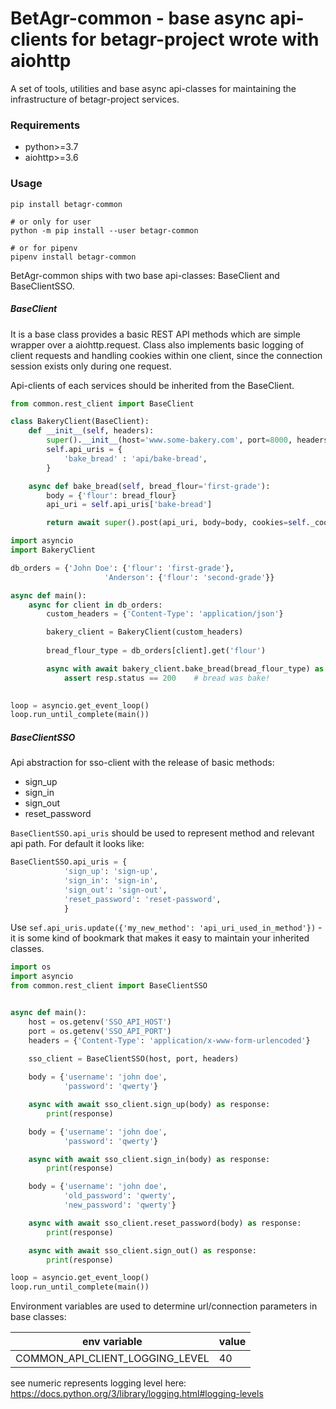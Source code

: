 # BetAgr-common - base async api-clients for betagr-project wrote with aiohttp

A set of tools, utilities and base async api-classes for maintaining the infrastructure of betagr-project services.

### Requirements

* python>=3.7
* aiohttp>=3.6

### Usage

```
pip install betagr-common

# or only for user
python -m pip install --user betagr-common

# or for pipenv
pipenv install betagr-common
```

BetAgr-common ships with two base api-classes: BaseClient and BaseClientSSO.

##### BaseClient

It is a base class provides a basic REST API methods which are simple wrapper over a aiohttp.request.
Сlass also implements basic logging of client requests and handling cookies within one client, since the connection session exists only during one request.

Api-clients of each  services should be inherited from the BaseClient.

```python
from common.rest_client import BaseClient

class BakeryClient(BaseClient):
    def __init__(self, headers):
        super().__init__(host='www.some-bakery.com', port=8000, headers=headers)
        self.api_uris = {
            'bake_bread' : 'api/bake-bread',
        }

    async def bake_bread(self, bread_flour='first-grade'):
        body = {'flour': bread_flour}
        api_uri = self.api_uris['bake-bread']

        return await super().post(api_uri, body=body, cookies=self._cookies)
```

```python
import asyncio
import BakeryClient

db_orders = {'John Doe': {'flour': 'first-grade'},
                     'Anderson': {'flour': 'second-grade'}}

async def main():
    async for client in db_orders:
        custom_headers = {'Content-Type': 'application/json'}

        bakery_client = BakeryClient(custom_headers)
        
        bread_flour_type = db_orders[client].get('flour')            

        async with await bakery_client.bake_bread(bread_flour_type) as resp:
            assert resp.status == 200    # bread was bake!
                        

loop = asyncio.get_event_loop()
loop.run_until_complete(main())  
```

##### BaseClientSSO
Api abstraction for sso-client with the release of basic methods:
* sign_up
* sign_in
* sign_out
* reset_password

``BaseClientSSO.api_uris`` should be used to represent method and relevant api path.
For default it looks like:
```python
BaseClientSSO.api_uris = {
            'sign_up': 'sign-up',
            'sign_in': 'sign-in',
            'sign_out': 'sign-out',
            'reset_password': 'reset-password',
            }
```

Use ``sef.api_uris.update({'my_new_method': 'api_uri_used_in_method'})``  - it is some kind of bookmark that makes it easy to maintain your inherited classes.

```python
import os
import asyncio
from common.rest_client import BaseClientSSO


async def main():
    host = os.getenv('SSO_API_HOST')
    port = os.getenv('SSO_API_PORT')
    headers = {'Content-Type': 'application/x-www-form-urlencoded'}
    
    sso_client = BaseClientSSO(host, port, headers)

    body = {'username': 'john doe',
            'password': 'qwerty'}

    async with await sso_client.sign_up(body) as response:
        print(response)

    body = {'username': 'john doe',
            'password': 'qwerty'}

    async with await sso_client.sign_in(body) as response:
        print(response)

    body = {'username': 'john doe',
            'old_password': 'qwerty',
            'new_password': 'qwerty'}

    async with await sso_client.reset_password(body) as response:
        print(response)

    async with await sso_client.sign_out() as response:
        print(response)

loop = asyncio.get_event_loop()
loop.run_until_complete(main())

```
Environment variables are used to determine url/connection parameters in base classes:

|            env variable         |         value         |
|               ---               |          ---          |
| COMMON_API_CLIENT_LOGGING_LEVEL |           40          |

see numeric represents logging level here: https://docs.python.org/3/library/logging.html#logging-levels
